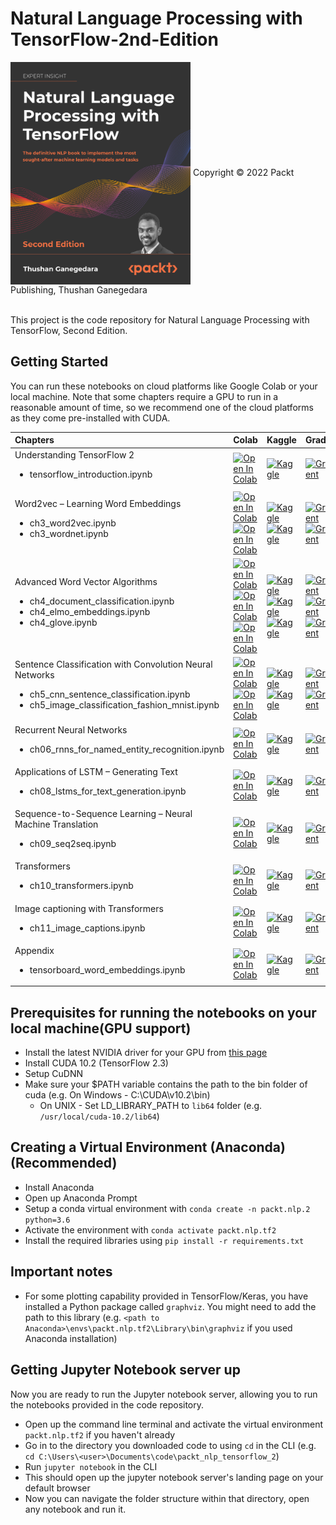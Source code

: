 # Natural Language Processing with TensorFlow-2nd-Edition
<img src="cover.png" height="356px" align="center">
Copyright © 2022 Packt Publishing, Thushan Ganegedara

<br />This project is the code repository for Natural Language Processing with TensorFlow, Second Edition.

## Getting Started

You can run these notebooks on cloud platforms like Google Colab or your local machine. Note that some chapters require a GPU to run in a reasonable amount of time, so we recommend one of the cloud platforms as they come pre-installed with CUDA.

| Chapters | Colab | Kaggle | Gradient | StudioLab |
| :-------- | :-------- | :-------| :------- |:------- |
| Understanding TensorFlow 2 <ul><li>tensorflow_introduction.ipynb</li></ul> | [![Open In Colab](https://colab.research.google.com/assets/colab-badge.svg)](https://colab.research.google.com/github/thushv89/packt_nlp_tensorflow_2/blob/master/Ch02-Understanding-TensorFlow/tensorflow_introduction.ipynb) | [![Kaggle](https://kaggle.com/static/images/open-in-kaggle.svg)](https://kaggle.com/kernels/welcome?src=https://github.com/thushv89/packt_nlp_tensorflow_2/blob/master/Ch02-Understanding-TensorFlow/tensorflow_introduction.ipynb) | [![Gradient](https://assets.paperspace.io/img/gradient-badge.svg)](https://console.paperspace.com/github/thushv89/packt_nlp_tensorflow_2/blob/master/Ch02-Understanding-TensorFlow/tensorflow_introduction.ipynb) | [![Open In SageMaker Studio Lab](https://studiolab.sagemaker.aws/studiolab.svg)](https://studiolab.sagemaker.aws/import/github/thushv89/packt_nlp_tensorflow_2/blob/master/Ch02-Understanding-TensorFlow/tensorflow_introduction.ipynb) |
| Word2vec – Learning Word Embeddings <ul><li>ch3_word2vec.ipynb</li><li>ch3_wordnet.ipynb</li></ul> | [![Open In Colab](https://colab.research.google.com/assets/colab-badge.svg)](https://colab.research.google.com/github/thushv89/packt_nlp_tensorflow_2/blob/master/Ch03-Word-Vectors/ch3_word2vec.ipynb) [![Open In Colab](https://colab.research.google.com/assets/colab-badge.svg)](https://colab.research.google.com/github/thushv89/packt_nlp_tensorflow_2/blob/master/Ch03-Word-Vectors/ch3_wordnet.ipynb) | [![Kaggle](https://kaggle.com/static/images/open-in-kaggle.svg)](https://kaggle.com/kernels/welcome?src=https://github.com/thushv89/packt_nlp_tensorflow_2/blob/master/Ch03-Word-Vectors/ch3_word2vec.ipynb) [![Kaggle](https://kaggle.com/static/images/open-in-kaggle.svg)](https://kaggle.com/kernels/welcome?src=https://github.com/thushv89/packt_nlp_tensorflow_2/blob/master/Ch03-Word-Vectors/ch3_wordnet.ipynb) | [![Gradient](https://assets.paperspace.io/img/gradient-badge.svg)](https://console.paperspace.com/github/thushv89/packt_nlp_tensorflow_2/blob/master/Ch03-Word-Vectors/ch3_word2vec.ipynb) [![Gradient](https://assets.paperspace.io/img/gradient-badge.svg)](https://console.paperspace.com/github/thushv89/packt_nlp_tensorflow_2/blob/master/Ch03-Word-Vectors/ch3_wordnet.ipynb) | [![Open In SageMaker Studio Lab](https://studiolab.sagemaker.aws/studiolab.svg)](https://studiolab.sagemaker.aws/import/github/thushv89/packt_nlp_tensorflow_2/blob/master/Ch03-Word-Vectors/ch3_word2vec.ipynb) [![Open In SageMaker Studio Lab](https://studiolab.sagemaker.aws/studiolab.svg)](https://studiolab.sagemaker.aws/import/github/thushv89/packt_nlp_tensorflow_2/blob/master/Ch03-Word-Vectors/ch3_wordnet.ipynb) |
| Advanced Word Vector Algorithms <ul><li>ch4_document_classification.ipynb</li><li>ch4_elmo_embeddings.ipynb</li><li>ch4_glove.ipynb</li></ul> | [![Open In Colab](https://colab.research.google.com/assets/colab-badge.svg)](https://colab.research.google.com/github/thushv89/packt_nlp_tensorflow_2/blob/master/Ch04-Advance-Word-Vectors/ch4_document_classification.ipynb) [![Open In Colab](https://colab.research.google.com/assets/colab-badge.svg)](https://colab.research.google.com/github/thushv89/packt_nlp_tensorflow_2/blob/master/Ch04-Advance-Word-Vectors/ch4_elmo_embeddings.ipynb) [![Open In Colab](https://colab.research.google.com/assets/colab-badge.svg)](https://colab.research.google.com/github/thushv89/packt_nlp_tensorflow_2/blob/master/Ch04-Advance-Word-Vectors/ch4_glove.ipynb) | [![Kaggle](https://kaggle.com/static/images/open-in-kaggle.svg)](https://kaggle.com/kernels/welcome?src=https://github.com/thushv89/packt_nlp_tensorflow_2/blob/master/Ch04-Advance-Word-Vectors/ch4_document_classification.ipynb) [![Kaggle](https://kaggle.com/static/images/open-in-kaggle.svg)](https://kaggle.com/kernels/welcome?src=https://github.com/thushv89/packt_nlp_tensorflow_2/blob/master/Ch04-Advance-Word-Vectors/ch4_elmo_embeddings.ipynb) [![Kaggle](https://kaggle.com/static/images/open-in-kaggle.svg)](https://kaggle.com/kernels/welcome?src=https://github.com/thushv89/packt_nlp_tensorflow_2/blob/master/Ch04-Advance-Word-Vectors/ch4_glove.ipynb) | [![Gradient](https://assets.paperspace.io/img/gradient-badge.svg)](https://console.paperspace.com/github/thushv89/packt_nlp_tensorflow_2/blob/master/Ch04-Advance-Word-Vectors/ch4_document_classification.ipynb) [![Gradient](https://assets.paperspace.io/img/gradient-badge.svg)](https://console.paperspace.com/github/thushv89/packt_nlp_tensorflow_2/blob/master/Ch04-Advance-Word-Vectors/ch4_elmo_embeddings.ipynb) [![Gradient](https://assets.paperspace.io/img/gradient-badge.svg)](https://console.paperspace.com/github/thushv89/packt_nlp_tensorflow_2/blob/master/Ch04-Advance-Word-Vectors/ch4_glove.ipynb) | [![Open In SageMaker Studio Lab](https://studiolab.sagemaker.aws/studiolab.svg)](https://studiolab.sagemaker.aws/import/github/thushv89/packt_nlp_tensorflow_2/blob/master/Ch04-Advance-Word-Vectors/ch4_document_classification.ipynb) [![Open In SageMaker Studio Lab](https://studiolab.sagemaker.aws/studiolab.svg)](https://studiolab.sagemaker.aws/import/github/thushv89/packt_nlp_tensorflow_2/blob/master/Ch04-Advance-Word-Vectors/ch4_elmo_embeddings.ipynb) [![Open In SageMaker Studio Lab](https://studiolab.sagemaker.aws/studiolab.svg)](https://studiolab.sagemaker.aws/import/github/thushv89/packt_nlp_tensorflow_2/blob/master/Ch04-Advance-Word-Vectors/ch4_glove.ipynb) |
| Sentence Classification with Convolution Neural Networks <ul><li>ch5_cnn_sentence_classification.ipynb</li><li>ch5_image_classification_fashion_mnist.ipynb</li></ul> | [![Open In Colab](https://colab.research.google.com/assets/colab-badge.svg)](https://colab.research.google.com/github/thushv89/packt_nlp_tensorflow_2/blob/master/Ch05-Sentence-Classification/ch5_cnn_sentence_classification.ipynb) [![Open In Colab](https://colab.research.google.com/assets/colab-badge.svg)](https://colab.research.google.com/github/thushv89/packt_nlp_tensorflow_2/blob/master/Ch05-Sentence-Classification/ch5_image_classification_fashion_mnist.ipynb) | [![Kaggle](https://kaggle.com/static/images/open-in-kaggle.svg)](https://kaggle.com/kernels/welcome?src=https://github.com/thushv89/packt_nlp_tensorflow_2/blob/master/Ch05-Sentence-Classification/ch5_cnn_sentence_classification.ipynb) [![Kaggle](https://kaggle.com/static/images/open-in-kaggle.svg)](https://kaggle.com/kernels/welcome?src=https://github.com/thushv89/packt_nlp_tensorflow_2/blob/master/Ch05-Sentence-Classification/ch5_image_classification_fashion_mnist.ipynb) | [![Gradient](https://assets.paperspace.io/img/gradient-badge.svg)](https://console.paperspace.com/github/thushv89/packt_nlp_tensorflow_2/blob/master/Ch05-Sentence-Classification/ch5_cnn_sentence_classification.ipynb) [![Gradient](https://assets.paperspace.io/img/gradient-badge.svg)](https://console.paperspace.com/github/thushv89/packt_nlp_tensorflow_2/blob/master/Ch05-Sentence-Classification/ch5_image_classification_fashion_mnist.ipynb) | [![Open In SageMaker Studio Lab](https://studiolab.sagemaker.aws/studiolab.svg)](https://studiolab.sagemaker.aws/import/github/thushv89/packt_nlp_tensorflow_2/blob/master/Ch05-Sentence-Classification/ch5_cnn_sentence_classification.ipynb) [![Open In SageMaker Studio Lab](https://studiolab.sagemaker.aws/studiolab.svg)](https://studiolab.sagemaker.aws/import/github/thushv89/packt_nlp_tensorflow_2/blob/master/Ch05-Sentence-Classification/ch5_image_classification_fashion_mnist.ipynb) |
| Recurrent Neural Networks <ul><li>ch06_rnns_for_named_entity_recognition.ipynb</li></ul> | [![Open In Colab](https://colab.research.google.com/assets/colab-badge.svg)](https://colab.research.google.com/github/thushv89/packt_nlp_tensorflow_2/blob/master/Ch06-Recurrent-Neural-Networks/ch06_rnns_for_named_entity_recognition.ipynb) | [![Kaggle](https://kaggle.com/static/images/open-in-kaggle.svg)](https://kaggle.com/kernels/welcome?src=https://github.com/thushv89/packt_nlp_tensorflow_2/blob/master/Ch06-Recurrent-Neural-Networks/ch06_rnns_for_named_entity_recognition.ipynb) | [![Gradient](https://assets.paperspace.io/img/gradient-badge.svg)](https://console.paperspace.com/github/thushv89/packt_nlp_tensorflow_2/blob/master/Ch06-Recurrent-Neural-Networks/ch06_rnns_for_named_entity_recognition.ipynb) | [![Open In SageMaker Studio Lab](https://studiolab.sagemaker.aws/studiolab.svg)](https://studiolab.sagemaker.aws/import/github/thushv89/packt_nlp_tensorflow_2/blob/master/Ch06-Recurrent-Neural-Networks/ch06_rnns_for_named_entity_recognition.ipynb) |
| Applications of LSTM – Generating Text <ul><li>ch08_lstms_for_text_generation.ipynb</li></ul> | [![Open In Colab](https://colab.research.google.com/assets/colab-badge.svg)](https://colab.research.google.com/github/thushv89/packt_nlp_tensorflow_2/blob/master/Ch08-Language-Modelling-with-LSTMs/ch08_lstms_for_text_generation.ipynb) | [![Kaggle](https://kaggle.com/static/images/open-in-kaggle.svg)](https://kaggle.com/kernels/welcome?src=https://github.com/thushv89/packt_nlp_tensorflow_2/blob/master/Ch08-Language-Modelling-with-LSTMs/ch08_lstms_for_text_generation.ipynb) | [![Gradient](https://assets.paperspace.io/img/gradient-badge.svg)](https://console.paperspace.com/github/thushv89/packt_nlp_tensorflow_2/blob/master/Ch08-Language-Modelling-with-LSTMs/ch08_lstms_for_text_generation.ipynb) | [![Open In SageMaker Studio Lab](https://studiolab.sagemaker.aws/studiolab.svg)](https://studiolab.sagemaker.aws/import/github/thushv89/packt_nlp_tensorflow_2/blob/master/Ch08-Language-Modelling-with-LSTMs/ch08_lstms_for_text_generation.ipynb) |
| Sequence-to-Sequence Learning – Neural Machine Translation <ul><li>ch09_seq2seq.ipynb</li></ul> | [![Open In Colab](https://colab.research.google.com/assets/colab-badge.svg)](https://colab.research.google.com/github/thushv89/packt_nlp_tensorflow_2/blob/master/Ch09-Seq2seq-Models/ch09_seq2seq.ipynb) | [![Kaggle](https://kaggle.com/static/images/open-in-kaggle.svg)](https://kaggle.com/kernels/welcome?src=https://github.com/thushv89/packt_nlp_tensorflow_2/blob/master/Ch09-Seq2seq-Models/ch09_seq2seq.ipynb) | [![Gradient](https://assets.paperspace.io/img/gradient-badge.svg)](https://console.paperspace.com/github/thushv89/packt_nlp_tensorflow_2/blob/master/Ch09-Seq2seq-Models/ch09_seq2seq.ipynb) | [![Open In SageMaker Studio Lab](https://studiolab.sagemaker.aws/studiolab.svg)](https://studiolab.sagemaker.aws/import/github/thushv89/packt_nlp_tensorflow_2/blob/master/Ch09-Seq2seq-Models/ch09_seq2seq.ipynb) |
| Transformers <ul><li>ch10_transformers.ipynb</li></ul> | [![Open In Colab](https://colab.research.google.com/assets/colab-badge.svg)](https://colab.research.google.com/github/thushv89/packt_nlp_tensorflow_2/blob/master/Ch10-Transformers/ch10_transformers.ipynb) | [![Kaggle](https://kaggle.com/static/images/open-in-kaggle.svg)](https://kaggle.com/kernels/welcome?src=https://github.com/thushv89/packt_nlp_tensorflow_2/blob/master/Ch10-Transformers/ch10_transformers.ipynb) | [![Gradient](https://assets.paperspace.io/img/gradient-badge.svg)](https://console.paperspace.com/github/thushv89/packt_nlp_tensorflow_2/blob/master/Ch10-Transformers/ch10_transformers.ipynb) | [![Open In SageMaker Studio Lab](https://studiolab.sagemaker.aws/studiolab.svg)](https://studiolab.sagemaker.aws/import/github/thushv89/packt_nlp_tensorflow_2/blob/master/Ch10-Transformers/ch10_transformers.ipynb) |
| Image captioning with Transformers <ul><li>ch11_image_captions.ipynb</li></ul> | [![Open In Colab](https://colab.research.google.com/assets/colab-badge.svg)](https://colab.research.google.com/github/thushv89/packt_nlp_tensorflow_2/blob/master/Ch11-Image-Caption-Generation/ch11_image_captions.ipynb) | [![Kaggle](https://kaggle.com/static/images/open-in-kaggle.svg)](https://kaggle.com/kernels/welcome?src=https://github.com/thushv89/packt_nlp_tensorflow_2/blob/master/Ch11-Image-Caption-Generation/ch11_image_captions.ipynb) | [![Gradient](https://assets.paperspace.io/img/gradient-badge.svg)](https://console.paperspace.com/github/thushv89/packt_nlp_tensorflow_2/blob/master/Ch11-Image-Caption-Generation/ch11_image_captions.ipynb) | [![Open In SageMaker Studio Lab](https://studiolab.sagemaker.aws/studiolab.svg)](https://studiolab.sagemaker.aws/import/github/thushv89/packt_nlp_tensorflow_2/blob/master/Ch11-Image-Caption-Generation/ch11_image_captions.ipynb) |
| Appendix <ul><li>tensorboard_word_embeddings.ipynb</li></ul> | [![Open In Colab](https://colab.research.google.com/assets/colab-badge.svg)](https://colab.research.google.com/github/thushv89/packt_nlp_tensorflow_2/blob/master/Appendix/tensorboard_word_embeddings.ipynb) | [![Kaggle](https://kaggle.com/static/images/open-in-kaggle.svg)](https://kaggle.com/kernels/welcome?src=https://github.com/thushv89/packt_nlp_tensorflow_2/blob/master/Appendix/tensorboard_word_embeddings.ipynb) | [![Gradient](https://assets.paperspace.io/img/gradient-badge.svg)](https://console.paperspace.com/github/thushv89/packt_nlp_tensorflow_2/blob/master/Appendix/tensorboard_word_embeddings.ipynb) | [![Open In SageMaker Studio Lab](https://studiolab.sagemaker.aws/studiolab.svg)](https://studiolab.sagemaker.aws/import/github/thushv89/packt_nlp_tensorflow_2/blob/master/Appendix/tensorboard_word_embeddings.ipynb) |

## Prerequisites for running the notebooks on your local machine(GPU support)

* Install the latest NVIDIA driver for your GPU from [this page](https://www.nvidia.com/download/index.aspx?lang=en-us)
* Install CUDA 10.2 (TensorFlow 2.3)
* Setup CuDNN
* Make sure your $PATH variable contains the path to the bin folder of cuda (e.g. On Windows - C:\CUDA\v10.2\bin)
  * On UNIX - Set LD_LIBRARY_PATH to `lib64` folder (e.g. `/usr/local/cuda-10.2/lib64`)

## Creating a Virtual Environment (Anaconda) (Recommended)

* Install Anaconda
* Open up Anaconda Prompt
* Setup a conda virtual environment with `conda create -n packt.nlp.2 python=3.6`
* Activate the environment with `conda activate packt.nlp.tf2`
* Install the required libraries using `pip install -r requirements.txt`

## Important notes

* For some plotting capability provided in TensorFlow/Keras, you have installed a Python package called `graphviz`. You might need to add the path to this library (e.g. `<path to Anaconda>\envs\packt.nlp.tf2\Library\bin\graphviz` if you used Anaconda installation)

## Getting Jupyter Notebook server up

Now you are ready to run the Jupyter notebook server, allowing you to run the notebooks provided in the code repository.

* Open up the command line terminal and activate the virtual environment `packt.nlp.tf2` if you haven't already
* Go in to the directory you downloaded code to using `cd` in the CLI (e.g. `cd C:\Users\<user>\Documents\code\packt_nlp_tensorflow_2`)
* Run `jupyter notebook` in the CLI
* This should open up the jupyter notebook server's landing page on your default browser
* Now you can navigate the folder structure within that directory, open any notebook and run it.
